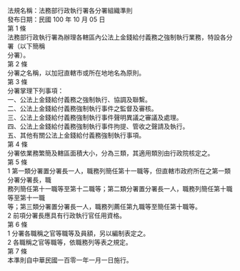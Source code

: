 法規名稱：法務部行政執行署各分署組織準則  
發布日期：民國 100 年 10 月 05 日  
第 1 條  
法務部行政執行署為辦理各轄區內公法上金錢給付義務之強制執行業務，特設各分署（以下簡稱  
分署）。  
第 2 條  
分署之名稱，以加冠直轄市或所在地地名為原則。  
第 3 條  
分署掌理下列事項：  
一、公法上金錢給付義務之強制執行、協調及聯繫。  
二、公法上金錢給付義務強制執行事件之監督及審核。  
三、公法上金錢給付義務強制執行事件聲明異議之審議及處理。  
四、公法上金錢給付義務強制執行事件拘提、管收之聲請及執行。  
五、其他有關公法上金錢給付義務強制執行事項。  
第 4 條  
分署依業務繁簡及轄區面積大小，分為三類，其適用類別由行政院核定之。  
第 5 條  
1 第一類分署置分署長一人，職務列簡任第十一職等，但直轄市政府所在之第一類分署分署長，職  
務列簡任第十一職等至第十二職等；第二類分署置分署長一人，職務列簡任第十職等至第十一職  
等；第三類分署置分署長一人，職務列薦任第九職等至簡任第十職等。  
2 前項分署長應具有行政執行官任用資格。  
第 6 條  
1 分署各職稱之官等職等及員額，另以編制表定之。  
2 各職稱之官等職等，依職務列等表之規定。  
第 7 條  
本準則自中華民國一百零一年一月一日施行。  


